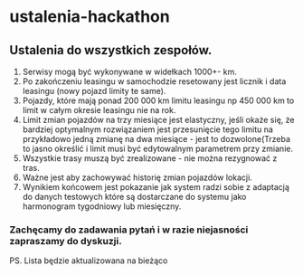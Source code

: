 # ustalenia-hackathon

## Ustalenia do wszystkich zespołów.

1. Serwisy mogą być wykonywane w widełkach 1000+- km.
2. Po zakończeniu leasingu w samochodzie resetowany jest licznik i data leasingu (nowy pojazd limity te same).
3. Pojazdy, które mają ponad 200 000 km limitu leasingu np 450 000 km to limit w całym okresie leasingu nie na rok.
4. Limit zmian pojazdów na trzy miesiące jest elastyczny, jeśli okaże się, że bardziej optymalnym rozwiązaniem jest przesunięcie tego limitu na przykładowo jedną zmianę na dwa miesiące - jest to dozwolone(Trzeba to jasno określić i limit musi być edytowalnym parametrem przy zmianie.
5. Wszystkie trasy muszą być zrealizowane - nie można rezygnować z tras.
6. Ważne jest aby zachowywać historię zmian pojazdów lokacji.
7. Wynikiem końcowem jest pokazanie jak system radzi sobie z adaptacją do danych testowych które są dostarczane do systemu jako harmonogram tygodniowy lub miesięczny.

### Zachęcamy do zadawania pytań i w razie niejasności zapraszamy do dyskuzji.

PS. Lista będzie aktualizowana na bieżąco
